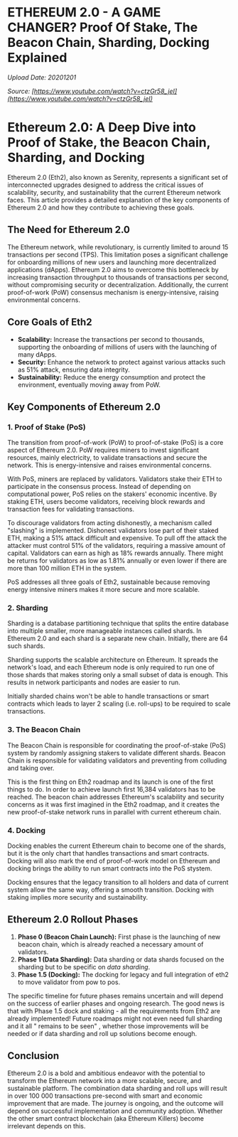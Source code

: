 # ETHEREUM 2.0 - A GAME CHANGER? Proof Of Stake, The Beacon Chain, Sharding, Docking Explained

*Upload Date: 20201201*

*Source: [https://www.youtube.com/watch?v=ctzGr58_jeI](https://www.youtube.com/watch?v=ctzGr58_jeI)*

# Ethereum 2.0: A Deep Dive into Proof of Stake, the Beacon Chain, Sharding, and Docking

Ethereum 2.0 (Eth2), also known as Serenity, represents a significant set of interconnected upgrades designed to address the critical issues of scalability, security, and sustainability that the current Ethereum network faces. This article provides a detailed explanation of the key components of Ethereum 2.0 and how they contribute to achieving these goals.

## The Need for Ethereum 2.0

The Ethereum network, while revolutionary, is currently limited to around 15 transactions per second (TPS). This limitation poses a significant challenge for onboarding millions of new users and launching more decentralized applications (dApps). Ethereum 2.0 aims to overcome this bottleneck by increasing transaction throughput to thousands of transactions per second, without compromising security or decentralization. Additionally, the current proof-of-work (PoW) consensus mechanism is energy-intensive, raising environmental concerns.

## Core Goals of Eth2

*   **Scalability:** Increase the transactions per second to thousands, supporting the onboarding of millions of users with the launching of many dApps.
*   **Security:** Enhance the network to protect against various attacks such as 51% attack, ensuring data integrity.
*   **Sustainability:** Reduce the energy consumption and protect the environment, eventually moving away from PoW.

## Key Components of Ethereum 2.0

### 1. Proof of Stake (PoS)

The transition from proof-of-work (PoW) to proof-of-stake (PoS) is a core aspect of Ethereum 2.0. PoW requires miners to invest significant resources, mainly electricity, to validate transactions and secure the network. This is energy-intensive and raises environmental concerns.

With PoS, miners are replaced by validators. Validators stake their ETH to participate in the consensus process. Instead of depending on computational power, PoS relies on the stakers' economic incentive. By staking ETH, users become validators, receiving block rewards and transaction fees for validating transactions.

To discourage validators from acting dishonestly, a mechanism called "slashing" is implemented. Dishonest validators lose part of their staked ETH, making a 51% attack difficult and expensive. To pull off the attack the attacker must control 51% of the validators, requiring a massive amount of capital. Validators can earn as high as 18% rewards annually. There might be returns for validators as low as 1.81% annually or even lower if there are more than 100 million ETH in the system.

PoS addresses all three goals of Eth2, sustainable because removing energy intensive miners makes it more secure and more scalable.

### 2. Sharding

Sharding is a database partitioning technique that splits the entire database into multiple smaller, more manageable instances called shards. In Ethereum 2.0 and each shard is a separate new chain. Initially, there are 64 such shards.

Sharding supports the scalable architecture on Ethereum. It spreads the network's load, and each Ethereum node is only required to run one of those shards that makes storing only a small subset of data is enough. This results in network participants and nodes are easier to run.

Initially sharded chains won't be able to handle transactions or smart contracts which leads to layer 2 scaling (i.e. roll-ups) to be required to scale transactions.

### 3. The Beacon Chain

The Beacon Chain is responsible for coordinating the proof-of-stake (PoS) system by randomly assigning stakers to validate different shards. Beacon Chain is responsible for validating validators and preventing from colluding and taking over.

This is the first thing on Eth2 roadmap and its launch is one of the first things to do. In order to achieve launch first 16,384 validators has to be reached. The beacon chain addresses Ethereum's scalability and security concerns as it was first imagined in the Eth2 roadmap, and it creates the new proof-of-stake network runs in parallel with current ethereum chain.

### 4. Docking

Docking enables the current Ethereum chain to become one of the shards, but it is the only chart that handles transactions and smart contracts. Docking will also mark the end of proof-of-work model on Ethereum and docking brings the ability to run smart contracts into the PoS stystem.

Docking ensures that the legacy transition to all holders and data of current system allow the same way, offering a smooth transition. Docking with staking implies more security and sustainability.

## Ethereum 2.0 Rollout Phases

1.  **Phase 0 (Beacon Chain Launch):** First phase is the launching of new beacon chain, which is already reached a necessary amount of validators.
2.  **Phase 1 (Data Sharding):** Data sharding or data shards focused on the sharding but to be specific on *data sharding*.
3.  **Phase 1.5 (Docking):** The docking for legacy and full integration of eth2 to move validator from pow to pos.

The specific timeline for future phases remains uncertain and will depend on the success of earlier phases and ongoing research. The good news is that with Phase 1.5 dock and staking - all the requirements from Eth2 are already implemented! Future roadmaps might not even need full sharding and it all " remains to be seen" , whether those improvements will be needed or if data sharding and roll up solutions become enough.

## Conclusion

Ethereum 2.0 is a bold and ambitious endeavor with the potential to transform the Ethereum network into a more scalable, secure, and sustainable platform. The combination data sharding and roll ups will result in over 100 000 transactions pre-second with smart and economic improvement that are made. The journey is ongoing, and the outcome will depend on successful implementation and community adoption. Whether the other smart contract blockchain (aka Ethereum Killers) become irrelevant depends on this.